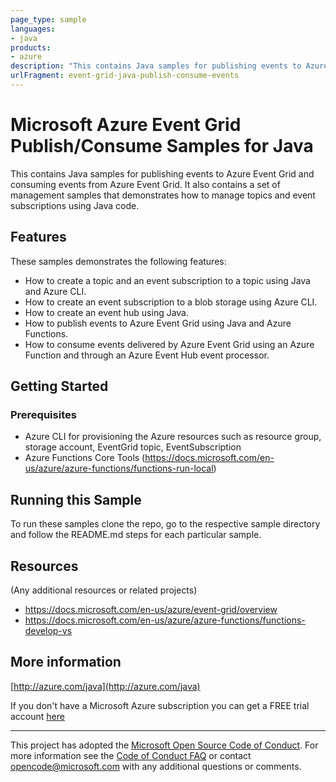 ```yaml
---
page_type: sample
languages:
- java
products:
- azure
description: "This contains Java samples for publishing events to Azure Event Grid and consuming events from Azure Event Grid."
urlFragment: event-grid-java-publish-consume-events
---
```


# Microsoft Azure Event Grid Publish/Consume Samples for Java

This contains Java samples for publishing events to Azure Event Grid and consuming events from Azure Event Grid. It also contains a set of management samples that demonstrates how to manage topics and event subscriptions using Java code.

## Features

These samples demonstrates the following features:

* How to create a topic and an event subscription to a topic using Java and Azure CLI.
* How to create an event subscription to a blob storage using Azure CLI.
* How to create an event hub using Java.
* How to publish events to Azure Event Grid using Java and Azure Functions.
* How to consume events delivered by Azure Event Grid using an Azure Function and through an Azure Event Hub event processor.


## Getting Started

### Prerequisites

- Azure CLI for provisioning the Azure resources such as resource group, storage account, EventGrid topic, EventSubscription
- Azure Functions Core Tools (https://docs.microsoft.com/en-us/azure/azure-functions/functions-run-local)


## Running this Sample ##

To run these samples clone the repo, go to the respective sample directory and follow the README.md steps for each particular sample.

## Resources

(Any additional resources or related projects)

- https://docs.microsoft.com/en-us/azure/event-grid/overview
- https://docs.microsoft.com/en-us/azure/azure-functions/functions-develop-vs

## More information ##

[http://azure.com/java](http://azure.com/java)

If you don't have a Microsoft Azure subscription you can get a FREE trial account [here](http://go.microsoft.com/fwlink/?LinkId=330212)

---

This project has adopted the [Microsoft Open Source Code of Conduct](https://opensource.microsoft.com/codeofconduct/). For more information see the [Code of Conduct FAQ](https://opensource.microsoft.com/codeofconduct/faq/) or contact [opencode@microsoft.com](mailto:opencode@microsoft.com) with any additional questions or comments.
